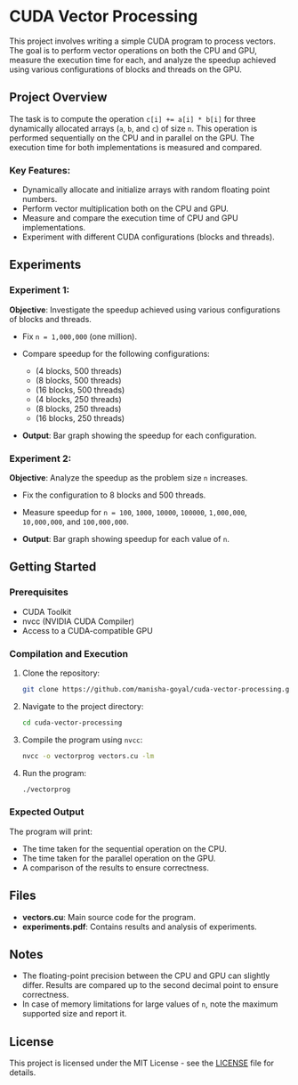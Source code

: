 
# CUDA Vector Processing

This project involves writing a simple CUDA program to process vectors. The goal is to perform vector operations on both the CPU and GPU, measure the execution time for each, and analyze the speedup achieved using various configurations of blocks and threads on the GPU.

## Project Overview

The task is to compute the operation `c[i] += a[i] * b[i]` for three dynamically allocated arrays (`a`, `b`, and `c`) of size `n`. This operation is performed sequentially on the CPU and in parallel on the GPU. The execution time for both implementations is measured and compared.

### Key Features:
- Dynamically allocate and initialize arrays with random floating point numbers.
- Perform vector multiplication both on the CPU and GPU.
- Measure and compare the execution time of CPU and GPU implementations.
- Experiment with different CUDA configurations (blocks and threads).
  
## Experiments

### Experiment 1:
**Objective**: Investigate the speedup achieved using various configurations of blocks and threads.

- Fix `n = 1,000,000` (one million).
- Compare speedup for the following configurations:
  - (4 blocks, 500 threads)
  - (8 blocks, 500 threads)
  - (16 blocks, 500 threads)
  - (4 blocks, 250 threads)
  - (8 blocks, 250 threads)
  - (16 blocks, 250 threads)
  
- **Output**: Bar graph showing the speedup for each configuration.

### Experiment 2:
**Objective**: Analyze the speedup as the problem size `n` increases.

- Fix the configuration to 8 blocks and 500 threads.
- Measure speedup for `n = 100`, `1000`, `10000`, `100000`, `1,000,000`, `10,000,000`, and `100,000,000`.

- **Output**: Bar graph showing speedup for each value of `n`.

## Getting Started

### Prerequisites

- CUDA Toolkit
- nvcc (NVIDIA CUDA Compiler)
- Access to a CUDA-compatible GPU

### Compilation and Execution

1. Clone the repository:
   ```bash
   git clone https://github.com/manisha-goyal/cuda-vector-processing.git
   ```
   
2. Navigate to the project directory:
   ```bash
   cd cuda-vector-processing
   ```

3. Compile the program using `nvcc`:
   ```bash
   nvcc -o vectorprog vectors.cu -lm
   ```

4. Run the program:
   ```bash
   ./vectorprog
   ```

### Expected Output

The program will print:
- The time taken for the sequential operation on the CPU.
- The time taken for the parallel operation on the GPU.
- A comparison of the results to ensure correctness.

## Files

- **vectors.cu**: Main source code for the program.
- **experiments.pdf**: Contains results and analysis of experiments.

## Notes

- The floating-point precision between the CPU and GPU can slightly differ. Results are compared up to the second decimal point to ensure correctness.
- In case of memory limitations for large values of `n`, note the maximum supported size and report it.

## License

This project is licensed under the MIT License - see the [LICENSE](LICENSE) file for details.
